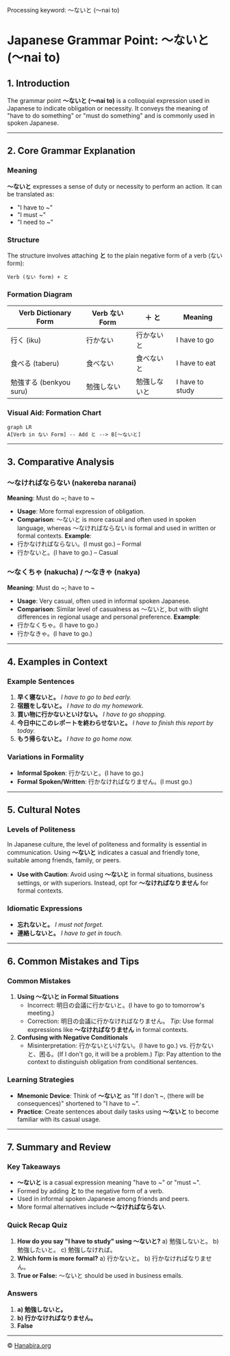 Processing keyword: ～ないと (〜nai to)
# Japanese Grammar Point: ～ないと (〜nai to)

## 1. Introduction
The grammar point **～ないと (〜nai to)** is a colloquial expression used in Japanese to indicate obligation or necessity. It conveys the meaning of "have to do something" or "must do something" and is commonly used in spoken Japanese.

---
## 2. Core Grammar Explanation
### Meaning
**～ないと** expresses a sense of duty or necessity to perform an action. It can be translated as:
- "I have to ~"
- "I must ~"
- "I need to ~"
### Structure
The structure involves attaching **と** to the plain negative form of a verb (ない form):
```
Verb (ない form) + と
```
### Formation Diagram
| Verb Dictionary Form | Verb ない Form | ＋ と | Meaning              |
|----------------------|----------------|------|----------------------|
| 行く (iku)           | 行かない       | 行かないと  | I have to go        |
| 食べる (taberu)      | 食べない       | 食べないと  | I have to eat       |
| 勉強する (benkyou suru)| 勉強しない   | 勉強しないと| I have to study     |
### Visual Aid: Formation Chart
```mermaid
graph LR
A[Verb in ない Form] -- Add と --> B[～ないと]
```
---
## 3. Comparative Analysis
### ～なければならない (nakereba naranai)
**Meaning**: Must do ~; have to ~
- **Usage**: More formal expression of obligation.
- **Comparison**: ～ないと is more casual and often used in spoken language, whereas ～なければならない is formal and used in written or formal contexts.
**Example**:
- 行かなければならない。(I must go.) – Formal
- 行かないと。(I have to go.) – Casual
### ～なくちゃ (nakucha) / ～なきゃ (nakya)
**Meaning**: Must do ~; have to ~
- **Usage**: Very casual, often used in informal spoken Japanese.
- **Comparison**: Similar level of casualness as ～ないと, but with slight differences in regional usage and personal preference.
**Example**:
- 行かなくちゃ。(I have to go.)
- 行かなきゃ。(I have to go.)
---
## 4. Examples in Context
### Example Sentences
1. **早く寝ないと。**
   *I have to go to bed early.*
2. **宿題をしないと。**
   *I have to do my homework.*
3. **買い物に行かないといけない。**
   *I have to go shopping.*
4. **今日中にこのレポートを終わらせないと。**
   *I have to finish this report by today.*
5. **もう帰らないと。**
   *I have to go home now.*
### Variations in Formality
- **Informal Spoken**: 行かないと。(I have to go.)
- **Formal Spoken/Written**: 行かなければなりません。(I must go.)
---
## 5. Cultural Notes
### Levels of Politeness
In Japanese culture, the level of politeness and formality is essential in communication. Using **～ないと** indicates a casual and friendly tone, suitable among friends, family, or peers.
- **Use with Caution**: Avoid using **～ないと** in formal situations, business settings, or with superiors. Instead, opt for **～なければなりません** for formal contexts.
### Idiomatic Expressions
- **忘れないと。**
  *I must not forget.*
- **連絡しないと。**
  *I have to get in touch.*
---
## 6. Common Mistakes and Tips
### Common Mistakes
1. **Using ～ないと in Formal Situations**
   - Incorrect: 明日の会議に行かないと。(I have to go to tomorrow's meeting.)
   - Correction: 明日の会議に行かなければなりません。
   *Tip*: Use formal expressions like **～なければなりません** in formal contexts.
2. **Confusing with Negative Conditionals**
   - Misinterpretation: 行かないといけない。(I have to go.) vs. 行かないと、困る。(If I don't go, it will be a problem.)
   *Tip*: Pay attention to the context to distinguish obligation from conditional sentences.
### Learning Strategies
- **Mnemonic Device**: Think of **～ないと** as "If I don't ~, (there will be consequences)" shortened to "I have to ~".
- **Practice**: Create sentences about daily tasks using **～ないと** to become familiar with its casual usage.
---
## 7. Summary and Review
### Key Takeaways
- **～ないと** is a casual expression meaning "have to ~" or "must ~".
- Formed by adding **と** to the negative form of a verb.
- Used in informal spoken Japanese among friends and peers.
- More formal alternatives include **～なければならない**.
### Quick Recap Quiz
1. **How do you say "I have to study" using ～ないと?**
   a) 勉強しないと。
   b) 勉強したいと。
   c) 勉強しなければ。
2. **Which form is more formal?**
   a) 行かないと。
   b) 行かなければなりません。
3. **True or False:** ～ないと should be used in business emails.
### Answers
1. **a) 勉強しないと。**
2. **b) 行かなければなりません。**
3. **False**



---

© [Hanabira.org](https://hanabira.org)
